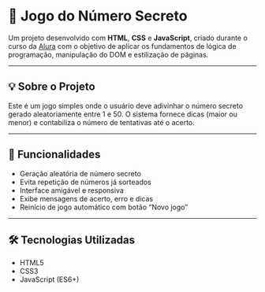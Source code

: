 # 🎯 Jogo do Número Secreto

Um projeto desenvolvido com **HTML**, **CSS** e **JavaScript**, criado durante o curso da [Alura](https://www.alura.com.br) com o objetivo de aplicar os fundamentos de lógica de programação, manipulação do DOM e estilização de páginas.

---

## 💡 Sobre o Projeto

Este é um jogo simples onde o usuário deve adivinhar o número secreto gerado aleatoriamente entre 1 e 50. O sistema fornece dicas (maior ou menor) e contabiliza o número de tentativas até o acerto.

---

## 🧠 Funcionalidades

- Geração aleatória de número secreto
- Evita repetição de números já sorteados
- Interface amigável e responsiva
- Exibe mensagens de acerto, erro e dicas
- Reinício de jogo automático com botão “Novo jogo”

---

## 🛠️ Tecnologias Utilizadas

- HTML5
- CSS3
- JavaScript (ES6+)
